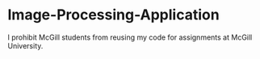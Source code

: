 # Image-Processing-Application

I prohibit McGill students from reusing my code for assignments at McGill University.
